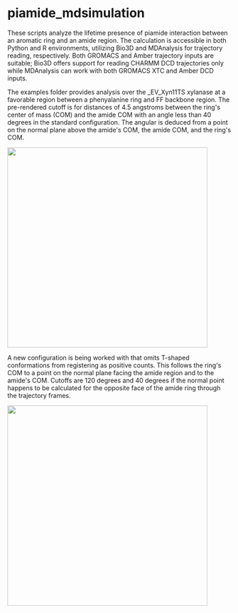 # piamide_mdsimulation

These scripts analyze the lifetime presence of piamide interaction between an aromatic ring and an amide region. The calculation is accessible in both Python and R environments, utilizing Bio3D and MDAnalysis for trajectory reading, respectively. Both GROMACS and Amber trajectory inputs are suitable; Bio3D offers support for reading CHARMM DCD trajectories only while MDAnalysis can work with both GROMACS XTC and Amber DCD inputs.

The examples folder provides analysis over the _EV_Xyn11TS xylanase at a favorable region between a phenyalanine ring and FF backbone region. The pre-rendered cutoff is for distances of 4.5 angstroms between the ring's center of mass (COM) and the amide COM with an angle less than 40 degrees in the standard configuration. The angular is deduced from a point on the normal plane above the amide's COM, the amide COM, and the ring's COM. 

<img src="https://github.com/bradenkeiser/piamide_mdsimulation/assets/108278411/9652180e-955e-4ffc-bff3-5e9530f7a9ef" width="450" height="450">

A new configuration is being worked with that omits T-shaped conformations from registering as positive counts. This follows the ring's COM to a point on the normal plane facing the amide region and to the amide's COM. Cutoffs are 120 degrees and 40 degrees if the normal point happens to be calculated for the opposite face of the amide ring through the trajectory frames. 

<img src="https://github.com/bradenkeiser/piamide_mdsimulation/assets/108278411/7da90b2c-c099-4a18-acaa-3a1b2ade406f" width="450" height="450">
